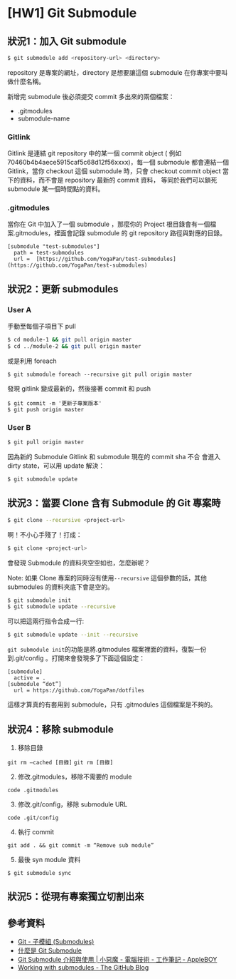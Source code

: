 # [HW1] Git Submodule
## 狀況1：加入 Git submodule

```sh
$ git submodule add <repository-url> <directory>
```

repository 是專案的網址，directory 是想要讓這個 submodule 在你專案中要叫做什麼名稱。

新增完 submodule 後必須提交 commit 多出來的兩個檔案：
* .gitmodules
* submodule-name

### Gitlink
Gitlink 是連結 git repository 中的某一個 commit object ( 例如 70460b4b4aece5915caf5c68d12f56xxxx)，每一個 submodule 都會連結一個 Gitlink，當你 checkout 這個 submodule 時，只會 checkout commit object 當下的資料，而不會是 repository 最新的 commit 資料， 等同於我們可以鎖死 submodule 某一個時間點的資料。

### .gitmodules
當你在 Git 中加入了一個 submodule ，那麼你的 Project 根目錄會有一個檔案.gitmodules，裡面會記錄 submodule 的 git repository 路徑與對應的目錄。

```gitmodules
[submodule "test-submodules"]
  path = test-submodules
  url =  [https://github.com/YogaPan/test-submodules](https://github.com/YogaPan/test-submodules) 

```

## 狀況2：更新 submodules

### User A
手動至每個子項目下 pull
```sh
$ cd module-1 && git pull origin master
$ cd ../module-2 && git pull origin master
```

或是利用 foreach
```shell
$ git submodule foreach --recursive git pull origin master
```

發現 gitlink 變成最新的，然後接著 commit 和 push

```shell
$ git commit -m '更新子專案版本'
$ git push origin master
```

### User B
```sh
$ git pull origin master
```

因為新的 Submodule Gitlink 和 submodule 現在的 commit sha 不合
會進入 dirty state，可以用 update 解決：

```sh
$ git submodule update
```

## 狀況3：當要 Clone 含有 Submodule 的 Git 專案時

```sh
$ git clone --recursive <project-url>
```

啊！不小心手殘了！打成：
```sh
$ git clone <project-url>
```

會發現 Submodule 的資料夾空空如也，怎麼辦呢？

Note: 如果 Clone 專案的同時沒有使用`--recursive` 這個參數的話，其他 submodules 的資料夾底下會是空的。

```sh
$ git submodule init
$ git submodule update --recursive
```

可以把這兩行指令合成一行:

```sh
$ git submodule update --init --recursive
```

`git submodule init`的功能是將.gitmodules 檔案裡面的資料，復製一份到.git/config 。打開來會發現多了下面這個設定：

```git
[submodule]
  active = .
[submodule “dot”]
  url = https://github.com/YogaPan/dotfiles
```

這樣才算真的有套用到 submodule，只有 .gitmodules 這個檔案是不夠的。

## 狀況4：移除 submodule

1. 移除目錄

`git rm —cached [目錄]`
`git rm [目錄]`

2. 修改.gitmodules，移除不需要的 module

`code .gitmodules`

3. 修改.git/config，移除 submodule URL

`code .git/config`

4. 執行 commit

`git add . && git commit -m “Remove sub module”`

5. 最後 syn module 資料

`$ git submodule sync`

## 狀況5：從現有專案獨立切割出來


## 參考資料
* [Git - 子模組 (Submodules)](https://git-scm.com/book/zh-tw/v1/Git-%E5%B7%A5%E5%85%B7-%E5%AD%90%E6%A8%A1%E7%B5%84-Submodules)
* [什麼是  Git Submodule](https://www.puritys.me/docs-blog/article-300-%E4%BB%80%E9%BA%BC%E6%98%AF-Git-Submodule.html)
* [Git Submodule 介紹與使用 | 小惡魔 - 電腦技術 - 工作筆記 - AppleBOY](https://blog.wu-boy.com/2011/09/introduction-to-git-submodule/)
* [Working with submodules - The GitHub Blog](https://github.blog/2016-02-01-working-with-submodules/)
